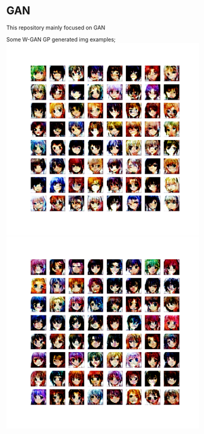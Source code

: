 # GAN
This repository mainly focused on GAN

Some W-GAN GP generated img examples;
![image](https://github.com/SyangZ007/GAN/blob/main/results/W-GAN%20imgs/image_at_30_epoch.png)
![image](https://github.com/SyangZ007/GAN/blob/main/results/W-GAN%20imgs/image_at_40_epoch.png)
